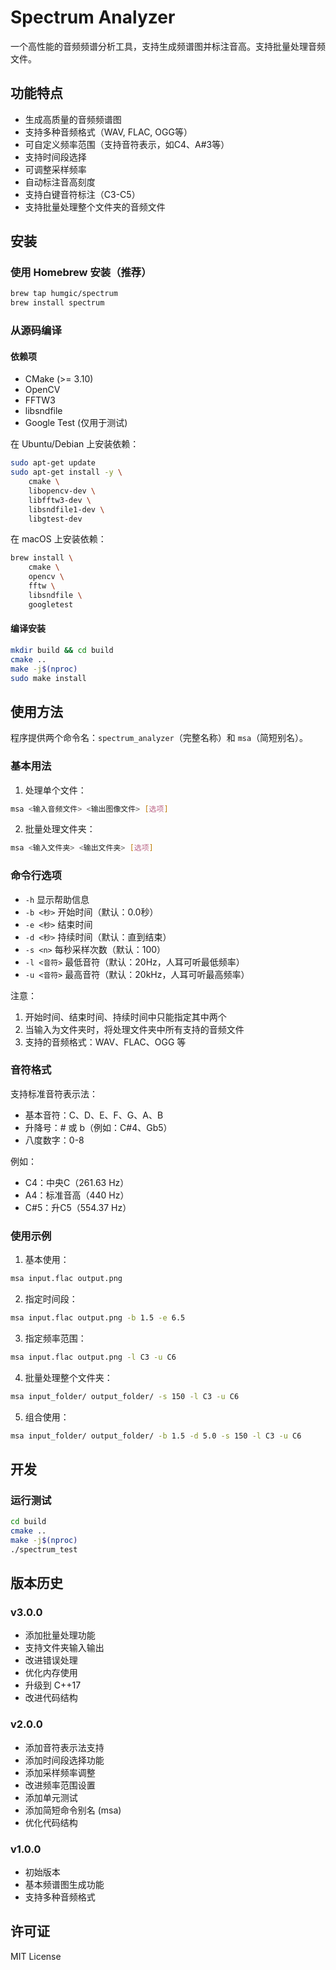 # Spectrum Analyzer

一个高性能的音频频谱分析工具，支持生成频谱图并标注音高。支持批量处理音频文件。

## 功能特点

- 生成高质量的音频频谱图
- 支持多种音频格式（WAV, FLAC, OGG等）
- 可自定义频率范围（支持音符表示，如C4、A#3等）
- 支持时间段选择
- 可调整采样频率
- 自动标注音高刻度
- 支持白键音符标注（C3-C5）
- 支持批量处理整个文件夹的音频文件

## 安装

### 使用 Homebrew 安装（推荐）

```bash
brew tap humgic/spectrum
brew install spectrum
```

### 从源码编译

#### 依赖项

- CMake (>= 3.10)
- OpenCV
- FFTW3
- libsndfile
- Google Test (仅用于测试)

在 Ubuntu/Debian 上安装依赖：

```bash
sudo apt-get update
sudo apt-get install -y \
    cmake \
    libopencv-dev \
    libfftw3-dev \
    libsndfile1-dev \
    libgtest-dev
```

在 macOS 上安装依赖：

```bash
brew install \
    cmake \
    opencv \
    fftw \
    libsndfile \
    googletest
```

#### 编译安装

```bash
mkdir build && cd build
cmake ..
make -j$(nproc)
sudo make install
```

## 使用方法

程序提供两个命令名：`spectrum_analyzer`（完整名称）和 `msa`（简短别名）。

### 基本用法

1. 处理单个文件：
```bash
msa <输入音频文件> <输出图像文件> [选项]
```

2. 批量处理文件夹：
```bash
msa <输入文件夹> <输出文件夹> [选项]
```

### 命令行选项

- `-h` 显示帮助信息
- `-b <秒>` 开始时间（默认：0.0秒）
- `-e <秒>` 结束时间
- `-d <秒>` 持续时间（默认：直到结束）
- `-s <n>` 每秒采样次数（默认：100）
- `-l <音符>` 最低音符（默认：20Hz，人耳可听最低频率）
- `-u <音符>` 最高音符（默认：20kHz，人耳可听最高频率）

注意：
1. 开始时间、结束时间、持续时间中只能指定其中两个
2. 当输入为文件夹时，将处理文件夹中所有支持的音频文件
3. 支持的音频格式：WAV、FLAC、OGG 等

### 音符格式

支持标准音符表示法：
- 基本音符：C、D、E、F、G、A、B
- 升降号：# 或 b（例如：C#4、Gb5）
- 八度数字：0-8

例如：
- C4：中央C（261.63 Hz）
- A4：标准音高（440 Hz）
- C#5：升C5（554.37 Hz）

### 使用示例

1. 基本使用：
```bash
msa input.flac output.png
```

2. 指定时间段：
```bash
msa input.flac output.png -b 1.5 -e 6.5
```

3. 指定频率范围：
```bash
msa input.flac output.png -l C3 -u C6
```

4. 批量处理整个文件夹：
```bash
msa input_folder/ output_folder/ -s 150 -l C3 -u C6
```

5. 组合使用：
```bash
msa input_folder/ output_folder/ -b 1.5 -d 5.0 -s 150 -l C3 -u C6
```

## 开发

### 运行测试

```bash
cd build
cmake ..
make -j$(nproc)
./spectrum_test
```

## 版本历史

### v3.0.0
- 添加批量处理功能
- 支持文件夹输入输出
- 改进错误处理
- 优化内存使用
- 升级到 C++17
- 改进代码结构

### v2.0.0
- 添加音符表示法支持
- 添加时间段选择功能
- 添加采样频率调整
- 改进频率范围设置
- 添加单元测试
- 添加简短命令别名 (msa)
- 优化代码结构

### v1.0.0
- 初始版本
- 基本频谱图生成功能
- 支持多种音频格式

## 许可证

MIT License 
